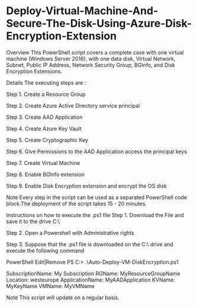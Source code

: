 # Deploy-Virtual-Machine-And-Secure-The-Disk-Using-Azure-Disk-Encryption-Extension
Overview
This PowerShell script covers a complete case with one virtual machine (Windows Server 2016), with one data disk, Virtual Network, Subnet, Public IP Address, Network Security Group, BGInfo, and Disk Encryption Extensions.

Details
The executing steps are :

Step 1. Create a Resource Group

Step 2. Create Azure Active Directory service principal

Step 3. Create AAD Application

Step 4. Create Azure Key Vault

Step 5. Create Cryptographic Key

Step 6. Give Permissions to the AAD Application access the principal keys

Step 7. Create Virtual Machine

Step 8. Enable BGInfo extension

Step 9. Enable Disk Encryption extension and encrypt the OS disk



  Note
Every step in the script can be used as a separated PowerShell code block.The deployment of the script takes 15 - 20 minutes.


Instructions on how to execute the .ps1 file
Step 1. Download the File and save it to the drive C:\

Step 2. Open a Powershell with Administrative rights 

Step 3. Suppose that the .ps1 file is downloaded on the C:\ drive and execute the following command 

PowerShell
Edit|Remove
PS C:\> .\Auto-Deploy-VM-DiskEncryption.ps1 
 
SubscriptionName: My Subscription 
RGName: MyResourceGroupName 
Location: westeurope 
ApplicationName: MyAADApplication 
KVName: MyKeyName 
VMName: MyVMName
 
  Note
This script will update on a regular basis.
